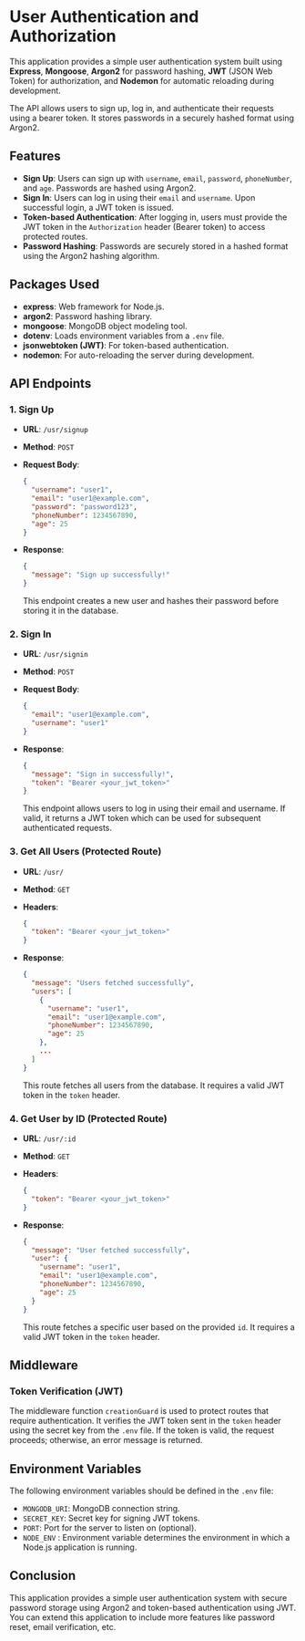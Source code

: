 # User Authentication and Authorization

This application provides a simple user authentication system built using **Express**, **Mongoose**, **Argon2** for password hashing, **JWT** (JSON Web Token) for authorization, and **Nodemon** for automatic reloading during development.

The API allows users to sign up, log in, and authenticate their requests using a bearer token. It stores passwords in a securely hashed format using Argon2.

## Features

- **Sign Up**: Users can sign up with `username`, `email`, `password`, `phoneNumber`, and `age`. Passwords are hashed using Argon2.
- **Sign In**: Users can log in using their `email` and `username`. Upon successful login, a JWT token is issued.
- **Token-based Authentication**: After logging in, users must provide the JWT token in the `Authorization` header (Bearer token) to access protected routes.
- **Password Hashing**: Passwords are securely stored in a hashed format using the Argon2 hashing algorithm.

## Packages Used

- **express**: Web framework for Node.js.
- **argon2**: Password hashing library.
- **mongoose**: MongoDB object modeling tool.
- **dotenv**: Loads environment variables from a `.env` file.
- **jsonwebtoken (JWT)**: For token-based authentication.
- **nodemon**: For auto-reloading the server during development.

## API Endpoints

### 1. **Sign Up**

- **URL**: `/usr/signup`
- **Method**: `POST`
- **Request Body**:

  ```json
  {
    "username": "user1",
    "email": "user1@example.com",
    "password": "password123",
    "phoneNumber": 1234567890,
    "age": 25
  }
  ```

- **Response**:

  ```json
  {
    "message": "Sign up successfully!"
  }
  ```

  This endpoint creates a new user and hashes their password before storing it in the database.

### 2. **Sign In**

- **URL**: `/usr/signin`
- **Method**: `POST`
- **Request Body**:

  ```json
  {
    "email": "user1@example.com",
    "username": "user1"
  }
  ```

- **Response**:

  ```json
  {
    "message": "Sign in successfully!",
    "token": "Bearer <your_jwt_token>"
  }
  ```

  This endpoint allows users to log in using their email and username. If valid, it returns a JWT token which can be used for subsequent authenticated requests.

### 3. **Get All Users (Protected Route)**

- **URL**: `/usr/`
- **Method**: `GET`
- **Headers**:

  ```json
  {
    "token": "Bearer <your_jwt_token>"
  }
  ```

- **Response**:

  ```json
  {
    "message": "Users fetched successfully",
    "users": [
      {
        "username": "user1",
        "email": "user1@example.com",
        "phoneNumber": 1234567890,
        "age": 25
      },
      ...
    ]
  }
  ```

  This route fetches all users from the database. It requires a valid JWT token in the `token` header.

### 4. **Get User by ID (Protected Route)**

- **URL**: `/usr/:id`
- **Method**: `GET`
- **Headers**:

  ```json
  {
    "token": "Bearer <your_jwt_token>"
  }
  ```

- **Response**:

  ```json
  {
    "message": "User fetched successfully",
    "user": {
      "username": "user1",
      "email": "user1@example.com",
      "phoneNumber": 1234567890,
      "age": 25
    }
  }
  ```

  This route fetches a specific user based on the provided `id`. It requires a valid JWT token in the `token` header.

## Middleware

### Token Verification (JWT)

The middleware function `creationGuard` is used to protect routes that require authentication. It verifies the JWT token sent in the `token` header using the secret key from the `.env` file. If the token is valid, the request proceeds; otherwise, an error message is returned.

## Environment Variables

The following environment variables should be defined in the `.env` file:

- `MONGODB_URI`: MongoDB connection string.
- `SECRET_KEY`: Secret key for signing JWT tokens.
- `PORT`: Port for the server to listen on (optional).
- `NODE_ENV` : Environment variable determines the environment in which a Node.js application is running.

## Conclusion

This application provides a simple user authentication system with secure password storage using Argon2 and token-based authentication using JWT. You can extend this application to include more features like password reset, email verification, etc.
